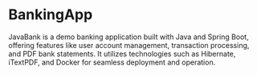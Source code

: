 # BankingApp
JavaBank is a demo banking application built with Java and Spring Boot, offering features like user account management, transaction processing, and PDF bank statements. It utilizes technologies such as Hibernate, iTextPDF, and Docker for seamless deployment and operation.
